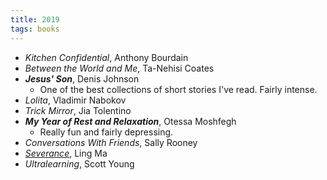 ```yaml
---
title: 2019
tags: books
---
```

- *Kitchen Confidential*, Anthony Bourdain
- *Between the World and Me*, Ta-Nehisi Coates
- __*Jesus' Son*__, Denis Johnson
    - One of the best collections of short stories I've read. Fairly intense.
- *Lolita*, Vladimir Nabokov
- *Trick Mirror*, Jia Tolentino
- __*My Year of Rest and Relaxation*__, Otessa Moshfegh
    - Really fun and fairly depressing.
- *Conversations With Friends*, Sally Rooney
- [*Severance*](/blog/001-review-severance), Ling Ma
- *Ultralearning*, Scott Young